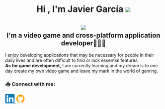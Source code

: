 <h1 align="center">
    <b>Hi , I'm Javier García </b>
    <img src="https://media.giphy.com/media/hvRJCLFzcasrR4ia7z/giphy.gif" width="35">
</h1>

<h2 align="center" style="text-align:center;">
    <img src="https://media1.giphy.com/media/v1.Y2lkPTc5MGI3NjExcGtjMm5teGpqdzBvaTFiOWhyeGUxYnJvdzc3eTdpOWswamQ5OXg4aCZlcD12MV9pbnRlcm5hbF9naWZfYnlfaWQmY3Q9Zw/JqmupuTVZYaQX5s094/giphy.gif" width="300"/>
    <div>
        <b>
            I'm a video game and cross-platform application developer👨🏻‍💻
        </b>
    </div>
</h2>

<div>
    <p>
    I enjoy developing applications that may be necessary for people in their daily lives and are often difficult to find or lack essential features.
    <br>
    <b>As for game development,</b> I am currently learning and my dream is to one day create my own video game and leave my mark in the world of gaming.
    </p>
</div>

### <p> 📥 Connect with me: </p>

<div>
    <a href = "https://www.linkedin.com/in/javiergarciaignacio/">
        <img src= "Images\linkedin-icon.png" alt = "Javier García Linkedin" width = "30px"/>
    </a>
    <a href = "https://github.com/JvrGrc">
        <img src= "Images\github-icon.png" alt = "Javier García Github" width = "30px"/>
    </a>
</a>
</div>
